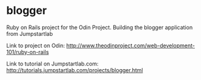 # blogger
Ruby on Rails project for the Odin Project. Building the blogger application from Jumpstartlab

Link to project on Odin: http://www.theodinproject.com/web-development-101/ruby-on-rails

Link to tutorial on Jumpstartlab.com: http://tutorials.jumpstartlab.com/projects/blogger.html
